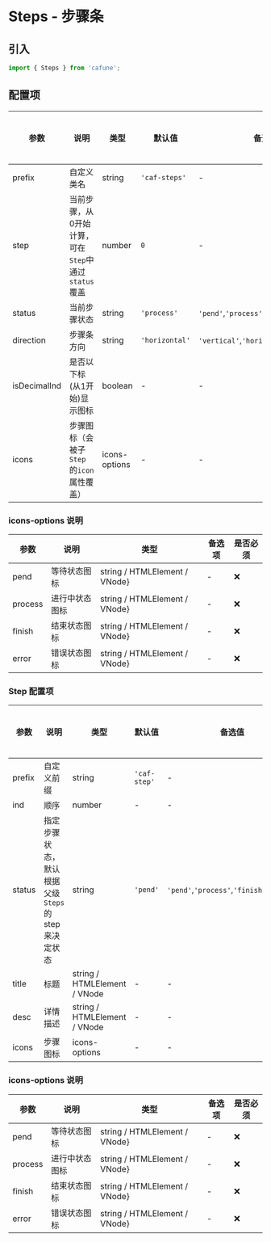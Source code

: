 # Steps - 步骤条

## 引入
```jsx
import { Steps } from 'cafune';
```

## 配置项
| 参数 | 说明 | 类型 | 默认值 |备选值 | 是否必须 |
| --- | --- | --- | --- | --- | --- |
| prefix | 自定义类名 | string | `'caf-steps'` | - | ❌ |
| step | 当前步骤，从0开始计算，可在`Step`中通过`status`覆盖 | number | `0` | - | ❌ |
| status | 当前步骤状态 | string | `'process'` | `'pend'`,`'process'`,`'finish'`,`'failed'` | ❌ |
| direction | 步骤条方向 | string | `'horizontal'` | `'vertical'`,`'horizontal'` | ❌ |
| isDecimalInd | 是否以下标(从1开始)显示图标 | boolean | - | - | ❌ |
| icons | 步骤图标（会被子`Step` 的`icon` 属性覆盖） | icons-options | - | - | ❌ |


 ### icons-options 说明
| 参数 | 说明 | 类型 | 备选项 | 是否必须 |
| --- | --- | --- | --- | --- |
| pend | 等待状态图标 | string / HTMLElement / VNode} | - | ❌ |
| process | 进行中状态图标 | string / HTMLElement / VNode} | - | ❌ |
| finish | 结束状态图标 | string / HTMLElement / VNode} | - | ❌ |
| error | 错误状态图标 | string / HTMLElement / VNode} | - | ❌ |

### Step 配置项
| 参数 | 说明 | 类型 | 默认值 |备选值 | 是否必须 |
| --- | --- | --- | --- | --- | --- |
| prefix | 自定义前缀 | string | `'caf-step'` | - | ❌ |
| ind | 顺序 | number | - | - | ❌ |
| status | 指定步骤状态，默认根据父级`Steps` 的step 来决定状态 | string | `'pend'` | `'pend'`,`'process'`,`'finish'`,`'error'` | ❌ |
| title | 标题 | string / HTMLElement / VNode | - | - | ✅  |
| desc | 详情描述 | string / HTMLElement / VNode | - | - | ❌ |
| icons | 步骤图标 | icons-options | - | - | ❌ |


 ### icons-options 说明
| 参数 | 说明 | 类型 | 备选项 | 是否必须 |
| --- | --- | --- | --- | --- |
| pend | 等待状态图标 | string / HTMLElement / VNode} | - | ❌ |
| process | 进行中状态图标 | string / HTMLElement / VNode} | - | ❌ |
| finish | 结束状态图标 | string / HTMLElement / VNode} | - | ❌ |
| error | 错误状态图标 | string / HTMLElement / VNode} | - | ❌ |
